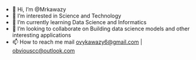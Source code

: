 - 👋 Hi, I’m @Mrkawazy
- 👀 I’m interested in Science and Technology
- 🌱 I’m currently learning Data Science and Informatics
- 💞️ I’m looking to collaborate on Building data science models and other interesting applications
- 📫 How to reach me mail ovykawazy6@gmail.com | obviouscc@outlook.com

<!---
Mrkawazy/Mrkawazy is a ✨ special ✨ repository because its `README.md` (this file) appears on your GitHub profile.
You can click the Preview link to take a look at your changes.
--->
